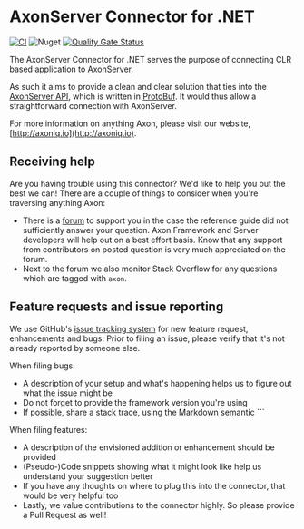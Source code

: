 # AxonServer Connector for .NET
[![CI](https://github.com/AxonIQ/axonserver-connector-dotnet/actions/workflows/ci.yaml/badge.svg)](https://github.com/AxonIQ/axonserver-connector-dotnet/actions/workflows/ci.yaml)
![Nuget](https://img.shields.io/nuget/dt/AxonIQ.AxonServer.Connector)
[![Quality Gate Status](https://sonarcloud.io/api/project_badges/measure?project=AxonIQ_axonserver-connector-dotnet&metric=alert_status&token=7f2878de3251f0b89dd985bd2fa6dff72c0a7697)](https://sonarcloud.io/dashboard?id=AxonIQ_axonserver-connector-dotnet)

The AxonServer Connector for .NET serves the purpose of connecting CLR based application
to [AxonServer](https://axoniq.io/product-overview/axon-server).

As such it aims to provide a clean and clear solution that ties into
the [AxonServer API](https://github.com/AxonIQ/axon-server-api), which is written
in [ProtoBuf](https://developers.google.com/protocol-buffers). It would thus allow a straightforward connection with
AxonServer.

For more information on anything Axon, please visit our website, [http://axoniq.io](http://axoniq.io).

## Receiving help

Are you having trouble using this connector? We'd like to help you out the best we can! There are a couple of things to consider when you're traversing anything Axon:

* There is a [forum](https://discuss.axoniq.io/) to support you in the case the reference guide did not sufficiently
  answer your question. Axon Framework and Server developers will help out on a best effort basis. Know that any support
  from contributors on posted question is very much appreciated on the forum.
* Next to the forum we also monitor Stack Overflow for any questions which are tagged with `axon`.

## Feature requests and issue reporting

We use GitHub's [issue tracking system](https://github.com/AxonIQ/axonserver-connector-java/issues) for new feature
request, enhancements and bugs. Prior to filing an issue, please verify that it's not already reported by
someone else.

When filing bugs:

* A description of your setup and what's happening helps us to figure out what the issue might be
* Do not forget to provide the framework version you're using
* If possible, share a stack trace, using the Markdown semantic ```

When filing features:

* A description of the envisioned addition or enhancement should be provided
* (Pseudo-)Code snippets showing what it might look like help us understand your suggestion better
* If you have any thoughts on where to plug this into the connector, that would be very helpful too
* Lastly, we value contributions to the connector highly. So please provide a Pull Request as well!